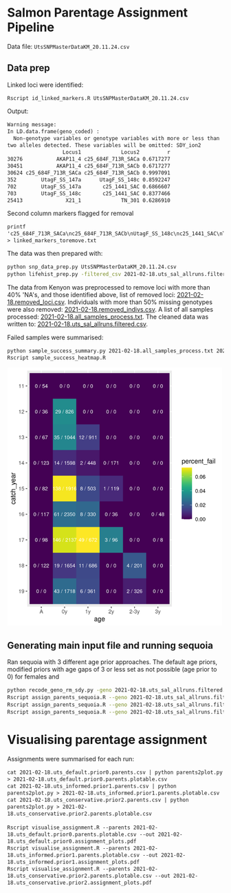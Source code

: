 # Salmon Parentage Assignment Pipeline

Data file: ```UtsSNPMasterDataKM_20.11.24.csv```

## Data prep

Linked loci were identified:

```shell script
Rscript id_linked_markers.R UtsSNPMasterDataKM_20.11.24.csv
```

Output:
```
Warning message:
In LD.data.frame(geno_coded) :
  Non-genotype variables or genotype variables with more or less than two alleles detected. These variables will be omitted: SDY_ion2
                  Locus1             Locus2         r
30276           AKAP11_4 c25_684F_713R_SACa 0.6717277
30451           AKAP11_4 c25_684F_713R_SACb 0.6717277
30624 c25_684F_713R_SACa c25_684F_713R_SACb 0.9997091
352        UtagF_SS_147a      UtagF_SS_148c 0.8592247
702        UtagF_SS_147a       c25_1441_SAC 0.6866607
703        UtagF_SS_148c       c25_1441_SAC 0.8377466
25413              X21_1             TN_301 0.6286910
```

Second column markers flagged for removal

```shell script
printf 'c25_684F_713R_SACa\nc25_684F_713R_SACb\nUtagF_SS_148c\nc25_1441_SAC\nTN_301\n' > linked_markers_toremove.txt
```

The data was then prepared with:

```bash
python snp_data_prep.py UtsSNPMasterDataKM_20.11.24.csv
python lifehist_prep.py -filtered_csv 2021-02-18.uts_sal_allruns.filtered.csv -adult_csv Utsadults_20.04.20.csv
```

The data from Kenyon was preprocessed to remove loci with more than 40% 'NA's, and those identified above, 
list of removed loci: [2021-02-18.removed_loci.csv](2021-02-18.removed_loci.csv). Individuals with more than
50% missing genotypes were also removed: [2021-02-18.removed_indivs.csv](2021-02-18.removed_indivs.csv). A list of all samples processed: 
[2021-02-18.all_samples_process.txt](2021-02-18.all_samples_process.txt). The cleaned data was written to: 
[2021-02-18.uts_sal_allruns.filtered.csv](2021-02-18.uts_sal_allruns.filtered.csv).

<!---
The male controls were used to estimate a per locus error rate: [marker_summary.csv](marker_summary.csv). The cleaned data was written to: 
[uts_sal_allruns.filtered.csv](uts_sal_allruns.filtered.csv).
--->

Failed samples were summarised:

```bash
python sample_success_summary.py 2021-02-18.all_samples_process.txt 2021-02-18.removed_indivs.csv > sample_success_data.csv
Rscript sample_success_heatmap.R 
```
<img src="sample_heatmap.png" width=500 height=600>


## Generating main input file and running sequoia

Ran sequoia with 3 different age prior approaches. The default age priors, modified priors with age gaps of 3 or less 
set as not possible (age prior to 0) for females and 

```bash
python recode_geno_rm_sdy.py -geno 2021-02-18.uts_sal_allruns.filtered.csv > 2021-02-18.uts_sal_allruns.filtered.nosdy_recode.csv
Rscript assign_parents_sequoia.R --geno 2021-02-18.uts_sal_allruns.filtered.nosdy_recode.csv --hist 2021-02-18.uts_lifehist.csv --out_tag uts_default --prior_type 0
Rscript assign_parents_sequoia.R --geno 2021-02-18.uts_sal_allruns.filtered.nosdy_recode.csv --hist 2021-02-18.uts_lifehist.csv --out_tag uts_informed --prior_type 1
Rscript assign_parents_sequoia.R --geno 2021-02-18.uts_sal_allruns.filtered.nosdy_recode.csv --hist 2021-02-18.uts_lifehist.csv --out_tag uts_conservative --prior_type 2
```

# Visualising parentage assignment

Assignments were summarised for each run:

```shell
cat 2021-02-18.uts_default.prior0.parents.csv | python parents2plot.py > 2021-02-18.uts_default.prior0.parents.plotable.csv
cat 2021-02-18.uts_informed.prior1.parents.csv | python parents2plot.py > 2021-02-18.uts_informed.prior1.parents.plotable.csv
cat 2021-02-18.uts_conservative.prior2.parents.csv | python parents2plot.py > 2021-02-18.uts_conservative.prior2.parents.plotable.csv

Rscript visualise_assignment.R --parents 2021-02-18.uts_default.prior0.parents.plotable.csv --out 2021-02-18.uts_default.prior0.assignment_plots.pdf
Rscript visualise_assignment.R --parents 2021-02-18.uts_informed.prior1.parents.plotable.csv --out 2021-02-18.uts_informed.prior1.assignment_plots.pdf
Rscript visualise_assignment.R --parents 2021-02-18.uts_conservative.prior2.parents.plotable.csv --out 2021-02-18.uts_conservative.prior2.assignment_plots.pdf
```